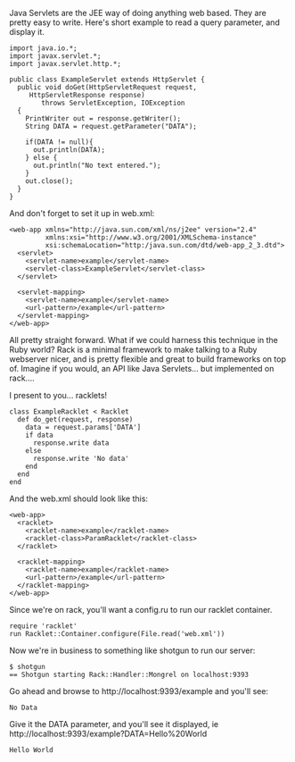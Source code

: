 Java Servlets are the JEE way of doing anything web based. They are pretty easy to write. Here's short example to read a query parameter, and display it.


    import java.io.*;
    import javax.servlet.*;
    import javax.servlet.http.*;
    
    public class ExampleServlet extends HttpServlet {
      public void doGet(HttpServletRequest request, 
    	 HttpServletResponse response)
            throws ServletException, IOException
      {
        PrintWriter out = response.getWriter();
        String DATA = request.getParameter("DATA");
    
        if(DATA != null){
          out.println(DATA);
        } else {
          out.println("No text entered.");
        }
        out.close();
      }
    }


And don't forget to set it up in web.xml:


    <web-app xmlns="http://java.sun.com/xml/ns/j2ee" version="2.4"
             xmlns:xsi="http://www.w3.org/2001/XMLSchema-instance"
             xsi:schemaLocation="http:/java.sun.com/dtd/web-app_2_3.dtd">
      <servlet>
        <servlet-name>example</servlet-name>
        <servlet-class>ExampleServlet</servlet-class>
      </servlet>
    
      <servlet-mapping>
        <servlet-name>example</servlet-name>
        <url-pattern>/example</url-pattern>
      </servlet-mapping>
    </web-app>


All pretty straight forward. What if we could harness this technique in the Ruby world? Rack is a minimal framework to make talking to a Ruby webserver nicer, and is pretty flexible and great to build frameworks on top of. Imagine if you would, an API like Java Servlets... but implemented on rack....

I present to you... racklets!

    class ExampleRacklet < Racklet
      def do_get(request, response)
        data = request.params['DATA']
        if data
          response.write data
        else
          response.write 'No data'
        end
      end
    end

And the web.xml should look like this:

    <web-app>
      <racklet>
        <racklet-name>example</racklet-name>
        <racklet-class>ParamRacklet</racklet-class>
      </racklet>
    
      <racklet-mapping>
        <racklet-name>example</racklet-name>
        <url-pattern>/example</url-pattern>
      </racklet-mapping>
    </web-app>

Since we're on rack, you'll want a config.ru to run our racklet container.

    require 'racklet'
    run Racklet::Container.configure(File.read('web.xml'))

Now we're in business to something like shotgun to run our server:

    $ shotgun 
    == Shotgun starting Rack::Handler::Mongrel on localhost:9393
    
Go ahead and browse to http://localhost:9393/example and you'll see:

    No Data

Give it the DATA parameter, and you'll see it displayed, ie http://localhost:9393/example?DATA=Hello%20World

    Hello World

